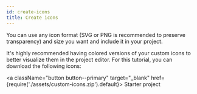 ```yaml
---
id: create-icons
title: Create icons
---
```


You can use any icon format (SVG or PNG is recommended to preserve transparency) and size you want and include it in your project. 

It's highly recommended having colored versions of your custom icons to better visualize them in the project editor.
For this tutorial, you can download the following icons:

<a
  className="button button--primary"
  target="_blank"
  href={require('./assets/custom-icons.zip').default}>
  Starter project
</a>

